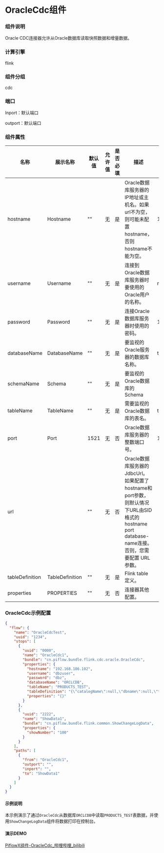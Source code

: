 # OracleCdc组件

### 组件说明

Oracle CDC连接器允许从Oracle数据库读取快照数据和增量数据。

### 计算引擎

flink

### 组件分组

cdc

### 端口

Inport：默认端口

outport：默认端口

### 组件属性

| 名称              | 展示名称            | 默认值  | 允许值 | 是否必填 | 描述                                                                                                      | 例子        |
| --------------- | --------------- | ---- | --- | ---- | ------------------------------------------------------------------------------------------------------- | --------- |
| hostname        | Hostname        | ""   | 无   | 是    | Oracle数据库服务器的IP地址或主机名。如果url不为空，则可能未配置hostname，否则hostname不能为空。                                           | 127.0.0.1 |
| username        | Username        | ""   | 无   | 是    | 连接到Oracle数据库服务器时要使用的Oracle用户的名称。                                                                        | root      |
| password        | Password        | ""   | 无   | 是    | 连接Oracle数据库服务器时使用的密码。                                                                                   | 123456    |
| databaseName    | DatabaseName    | ""   | 无   | 是    | 要监视的Oracle服务器的数据库名称。                                                                                    | test      |
| schemaName      | Schema          | ""   | 无   | 是    | 要监视的Oracle数据库的Schema                                                                                    |           |
| tableName       | TableName       | ""   | 无   | 是    | 需要监视的Oracle数据库的表名。                                                                                      | test      |
| port            | Port            | 1521 | 无   | 否    | Oracle数据库服务器的整数端口号。                                                                                     | 1521      |
| url             |                 | ""   | 无   | 否    | Oracle数据库服务器的JdbcUrl。如果配置了hostname和port参数，则默认情况下URL由SID格式的hostname port database-name连接。否则，您需要配置 URL参数。 |           |
| tableDefinition | TableDefinition | ""   | 无   | 是    | Flink table定义。                                                                                          |           |
| properties      | PROPERTIES      | ""   | 无   | 否    | 连接器其他配置。                                                                                                |           |

### OracleCdc示例配置

```json
{
  "flow": {
    "name": "OracleCdcTest",
    "uuid": "1234",
    "stops": [
      {
        "uuid": "0000",
        "name": "OracleCdc1",
        "bundle": "cn.piflow.bundle.flink.cdc.oracle.OracleCdc",
        "properties": {
          "hostname": "192.168.186.102",
          "username": "dbzuser",
          "password": "dbz",
          "databaseName": "ORCLCDB",
          "tableName": "PRODUCTS_TEST",
          "tableDefinition": "{\"catalogName\":null,\"dbname\":null,\"tableName\":\"\",\"ifNotExists\":true,\"physicalColumnDefinition\":[{\"columnName\":\"id\",\"columnType\":\"INT\",\"comment\":\"id\",\"primaryKey\":true},{\"columnName\":\"name\",\"columnType\":\"STRING\",\"comment\":\"name\"},{\"columnName\":\"age\",\"columnType\":\"INT\"}],\"metadataColumnDefinition\":null,\"computedColumnDefinition\":null,\"watermarkDefinition\":null}",
          "properties": "{}"
        }
      },
      {
        "uuid": "2222",
        "name": "ShowData1",
        "bundle": "cn.piflow.bundle.flink.common.ShowChangeLogData",
        "properties": {
          "showNumber": "100"
        }
      }
    ],
    "paths": [
      {
        "from": "OracleCdc1",
        "outport": "",
        "inport": "",
        "to": "ShowData1"
      }
    ]
  }
}
```

#### 示例说明

本示例演示了通过`OracleCdc`从数据库`ORCLCDB`中读取`PRODUCTS_TEST`表数据，并使用`ShowChangeLogData`组件将数据打印在控制台。

#### 演示DEMO

[PiflowX组件-OracleCdc_哔哩哔哩_bilibili](https://www.bilibili.com/video/BV16k4y1D71E/?vd_source=3fdc89de16a8f73489873ba5a0a3d2a7)
